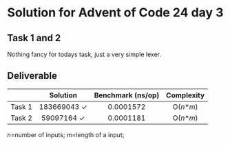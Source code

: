 # Solution for Advent of Code 24 day 3 

## Task 1 and 2
Nothing fancy for todays task, just a very simple lexer.

## Deliverable
| | Solution | Benchmark (ns/op) | Complexity |
| - | :------: | :-------------: | :-----------: |
|Task 1 | 183669043 &#10003; | 0.0001572  | O(*n*\**m*) |
|Task 2 | 59097164 &#10003; | 0.0001181  | O(*n*\**m*) |

*n*=number of inputs; *m*=length of a input;
